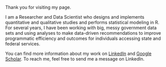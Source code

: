 Thank you for visiting my page.

I am a Researcher and Data Scientist who designs and implements quantitative and qualitative studies and performs statistical modeling in R. For several years, I have been working with big, messy government data sets and using analyses to make data-driven recommendations to improve programmatic efficiency and outcomes for individuals accessing state and federal services. 

You can find more information about my work on [LinkedIn](https://www.linkedin.com/in/tawny-spinelli-a6894658/) and [Google Scholar](https://scholar.google.com/citations?view_op=list_works&hl=en&user=AT8r0asAAAAJ). To reach me, feel free to send me a message on LinkedIn. 

